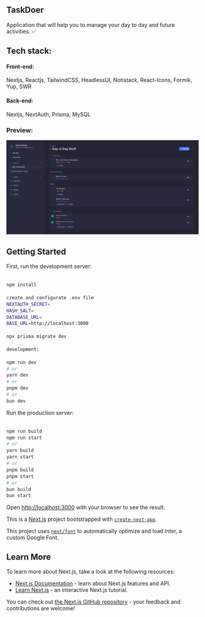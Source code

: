 ## TaskDoer

Application that will help you to manage your day to day and future activities. ✅

## Tech stack:

#### Front-end:
  Nextjs, Reactjs, TailwindCSS, HeadlessUI, Notistack, React-Icons, Formik, Yup, SWR

#### Back-end:
  Nextjs, NextAuth, Prisma, MySQL

### Preview:

![Page from inside the app](/public/taskdoer-app.png)

## Getting Started

First, run the development server:

```bash

npm install

create and configurate .env file
NEXTAUTH_SECRET=
HASH_SALT=
DATABASE_URL=
BASE_URL=http://localhost:3000

npx prisma migrate dev

development:

npm run dev
# or
yarn dev
# or
pnpm dev
# or
bun dev

```

Run the production server: 

```bash

npm run build
npm run start
# or
yarn build
yarn start
# or
pnpm build
pnpm start
# or
bun build
bun start

```

Open [http://localhost:3000](http://localhost:3000) with your browser to see the result.

This is a [Next.js](https://nextjs.org/) project bootstrapped with [`create-next-app`](https://github.com/vercel/next.js/tree/canary/packages/create-next-app).

This project uses [`next/font`](https://nextjs.org/docs/basic-features/font-optimization) to automatically optimize and load Inter, a custom Google Font.

## Learn More

To learn more about Next.js, take a look at the following resources:

- [Next.js Documentation](https://nextjs.org/docs) - learn about Next.js features and API.
- [Learn Next.js](https://nextjs.org/learn) - an interactive Next.js tutorial.

You can check out [the Next.js GitHub repository](https://github.com/vercel/next.js/) - your feedback and contributions are welcome!
